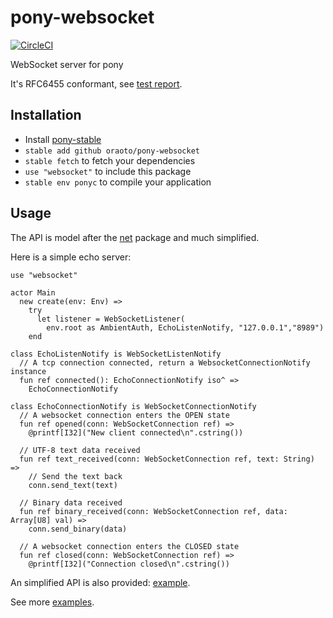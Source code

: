 # pony-websocket

[![CircleCI](https://circleci.com/gh/oraoto/pony-websocket/tree/master.svg?style=svg)](https://circleci.com/gh/oraoto/pony-websocket/tree/master)

WebSocket server for pony

It's RFC6455 conformant, see [test report](https://oraoto.github.io/pony-websocket/).

## Installation

* Install [pony-stable](https://github.com/ponylang/pony-stable)
* `stable add github oraoto/pony-websocket`
* `stable fetch` to fetch your dependencies
* `use "websocket"` to include this package
* `stable env ponyc` to compile your application

## Usage

The API is model after the [net](https://stdlib.ponylang.org/net--index) package and much simplified.

Here is a simple echo server:

```pony
use "websocket"

actor Main
  new create(env: Env) =>
    try
      let listener = WebSocketListener(
        env.root as AmbientAuth, EchoListenNotify, "127.0.0.1","8989")
    end

class EchoListenNotify is WebSocketListenNotify
  // A tcp connection connected, return a WebsocketConnectionNotify instance
  fun ref connected(): EchoConnectionNotify iso^ =>
    EchoConnectionNotify

class EchoConnectionNotify is WebSocketConnectionNotify
  // A websocket connection enters the OPEN state
  fun ref opened(conn: WebSocketConnection ref) =>
    @printf[I32]("New client connected\n".cstring())

  // UTF-8 text data received
  fun ref text_received(conn: WebSocketConnection ref, text: String) =>
    // Send the text back
    conn.send_text(text)

  // Binary data received
  fun ref binary_received(conn: WebSocketConnection ref, data: Array[U8] val) =>
    conn.send_binary(data)

  // A websocket connection enters the CLOSED state
  fun ref closed(conn: WebSocketConnection ref) =>
    @printf[I32]("Connection closed\n".cstring())
```

An simplified API is also provided: [example](./examples/simple-echo/main.pony).

See more [examples](./examples).
